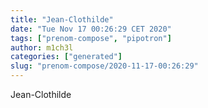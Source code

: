 ```yaml
---
title: "Jean-Clothilde"
date: "Tue Nov 17 00:26:29 CET 2020"
tags: ["prenom-compose", "pipotron"]
author: m1ch3l
categories: ["generated"]
slug: "prenom-compose/2020-11-17-00:26:29"
---
```


Jean-Clothilde

